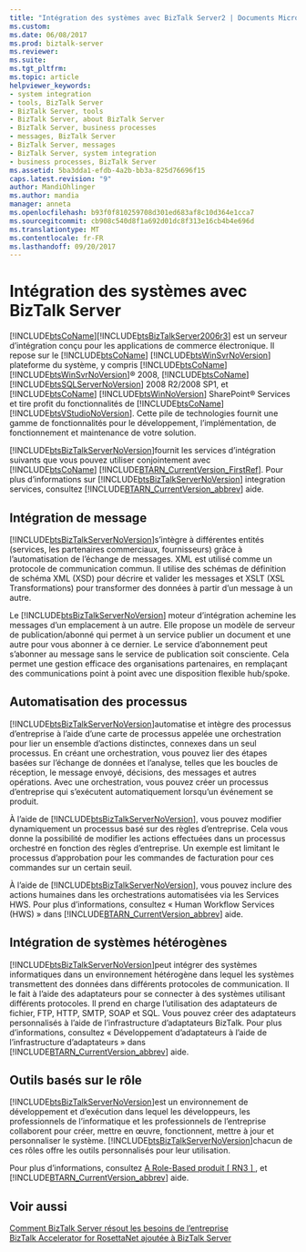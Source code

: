 ```yaml
---
title: "Intégration des systèmes avec BizTalk Server2 | Documents Microsoft"
ms.custom: 
ms.date: 06/08/2017
ms.prod: biztalk-server
ms.reviewer: 
ms.suite: 
ms.tgt_pltfrm: 
ms.topic: article
helpviewer_keywords:
- system integration
- tools, BizTalk Server
- BizTalk Server, tools
- BizTalk Server, about BizTalk Server
- BizTalk Server, business processes
- messages, BizTalk Server
- BizTalk Server, messages
- BizTalk Server, system integration
- business processes, BizTalk Server
ms.assetid: 5ba3dda1-efdb-4a2b-bb3a-825d76696f15
caps.latest.revision: "9"
author: MandiOhlinger
ms.author: mandia
manager: anneta
ms.openlocfilehash: b93f0f810259708d301ed683af8c10d364e1cca7
ms.sourcegitcommit: cb908c540d8f1a692d01dc8f313e16cb4b4e696d
ms.translationtype: MT
ms.contentlocale: fr-FR
ms.lasthandoff: 09/20/2017
---
```

# <a name="systems-integration-with-biztalk-server"></a>Intégration des systèmes avec BizTalk Server
[!INCLUDE[btsCoName](../../includes/btsconame-md.md)][!INCLUDE[btsBizTalkServer2006r3](../../includes/btsbiztalkserver2006r3-md.md)] est un serveur d’intégration conçu pour les applications de commerce électronique. Il repose sur le [!INCLUDE[btsCoName](../../includes/btsconame-md.md)] [!INCLUDE[btsWinSvrNoVersion](../../includes/btswinsvrnoversion-md.md)] plateforme du système, y compris [!INCLUDE[btsCoName](../../includes/btsconame-md.md)] [!INCLUDE[btsWinSvrNoVersion](../../includes/btswinsvrnoversion-md.md)]® 2008, [!INCLUDE[btsCoName](../../includes/btsconame-md.md)] [!INCLUDE[btsSQLServerNoVersion](../../includes/btssqlservernoversion-md.md)] 2008 R2/2008 SP1, et [!INCLUDE[btsCoName](../../includes/btsconame-md.md)] [!INCLUDE[btsWinNoVersion](../../includes/btswinnoversion-md.md)] SharePoint® Services et tire profit du fonctionnalités de [!INCLUDE[btsCoName](../../includes/btsconame-md.md)] [!INCLUDE[btsVStudioNoVersion](../../includes/btsvstudionoversion-md.md)]. Cette pile de technologies fournit une gamme de fonctionnalités pour le développement, l’implémentation, de fonctionnement et maintenance de votre solution.  
  
 [!INCLUDE[btsBizTalkServerNoVersion](../../includes/btsbiztalkservernoversion-md.md)]fournit les services d’intégration suivants que vous pouvez utiliser conjointement avec [!INCLUDE[btsCoName](../../includes/btsconame-md.md)] [!INCLUDE[BTARN_CurrentVersion_FirstRef](../../includes/btarn-currentversion-firstref-md.md)]. Pour plus d’informations sur [!INCLUDE[btsBizTalkServerNoVersion](../../includes/btsbiztalkservernoversion-md.md)] integration services, consultez [!INCLUDE[BTARN_CurrentVersion_abbrev](../../includes/btarn-currentversion-abbrev-md.md)] aide.  
  
## <a name="message-integration"></a>Intégration de message  
 [!INCLUDE[btsBizTalkServerNoVersion](../../includes/btsbiztalkservernoversion-md.md)]s’intègre à différentes entités (services, les partenaires commerciaux, fournisseurs) grâce à l’automatisation de l’échange de messages. XML est utilisé comme un protocole de communication commun. Il utilise des schémas de définition de schéma XML (XSD) pour décrire et valider les messages et XSLT (XSL Transformations) pour transformer des données à partir d’un message à un autre.  
  
 Le [!INCLUDE[btsBizTalkServerNoVersion](../../includes/btsbiztalkservernoversion-md.md)] moteur d’intégration achemine les messages d’un emplacement à un autre. Elle propose un modèle de serveur de publication/abonné qui permet à un service publier un document et une autre pour vous abonner à ce dernier. Le service d’abonnement peut s’abonner au message sans le service de publication soit consciente. Cela permet une gestion efficace des organisations partenaires, en remplaçant des communications point à point avec une disposition flexible hub/spoke.  
  
## <a name="business-process-automation"></a>Automatisation des processus  
 [!INCLUDE[btsBizTalkServerNoVersion](../../includes/btsbiztalkservernoversion-md.md)]automatise et intègre des processus d’entreprise à l’aide d’une carte de processus appelée une orchestration pour lier un ensemble d’actions distinctes, connexes dans un seul processus. En créant une orchestration, vous pouvez lier des étapes basées sur l’échange de données et l’analyse, telles que les boucles de réception, le message envoyé, décisions, des messages et autres opérations. Avec une orchestration, vous pouvez créer un processus d’entreprise qui s’exécutent automatiquement lorsqu’un événement se produit.  
  
 À l’aide de [!INCLUDE[btsBizTalkServerNoVersion](../../includes/btsbiztalkservernoversion-md.md)], vous pouvez modifier dynamiquement un processus basé sur des règles d’entreprise. Cela vous donne la possibilité de modifier les actions effectuées dans un processus orchestré en fonction des règles d’entreprise. Un exemple est limitant le processus d’approbation pour les commandes de facturation pour ces commandes sur un certain seuil.  
  
 À l’aide de [!INCLUDE[btsBizTalkServerNoVersion](../../includes/btsbiztalkservernoversion-md.md)], vous pouvez inclure des actions humaines dans les orchestrations automatisées via les Services HWS. Pour plus d’informations, consultez « Human Workflow Services (HWS) » dans [!INCLUDE[BTARN_CurrentVersion_abbrev](../../includes/btarn-currentversion-abbrev-md.md)] aide.  
  
## <a name="integration-of-heterogeneous-systems"></a>Intégration de systèmes hétérogènes  
 [!INCLUDE[btsBizTalkServerNoVersion](../../includes/btsbiztalkservernoversion-md.md)]peut intégrer des systèmes informatiques dans un environnement hétérogène dans lequel les systèmes transmettent des données dans différents protocoles de communication. Il le fait à l’aide des adaptateurs pour se connecter à des systèmes utilisant différents protocoles. Il prend en charge l’utilisation des adaptateurs de fichier, FTP, HTTP, SMTP, SOAP et SQL. Vous pouvez créer des adaptateurs personnalisés à l’aide de l’infrastructure d’adaptateurs BizTalk. Pour plus d’informations, consultez « Développement d’adaptateurs à l’aide de l’infrastructure d’adaptateurs » dans [!INCLUDE[BTARN_CurrentVersion_abbrev](../../includes/btarn-currentversion-abbrev-md.md)] aide.  
  
## <a name="role-based-tools"></a>Outils basés sur le rôle  
 [!INCLUDE[btsBizTalkServerNoVersion](../../includes/btsbiztalkservernoversion-md.md)]est un environnement de développement et d’exécution dans lequel les développeurs, les professionnels de l’informatique et les professionnels de l’entreprise collaborent pour créer, mettre en œuvre, fonctionnent, mettre à jour et personnaliser le système. [!INCLUDE[btsBizTalkServerNoVersion](../../includes/btsbiztalkservernoversion-md.md)]chacun de ces rôles offre les outils personnalisés pour leur utilisation.  
  
 Pour plus d’informations, consultez [A Role-Based produit &#91; RN3 &#93; ](../../adapters-and-accelerators/accelerator-rosettanet/a-role-based-product2.md), et [!INCLUDE[BTARN_CurrentVersion_abbrev](../../includes/btarn-currentversion-abbrev-md.md)] aide.  
  
## <a name="see-also"></a>Voir aussi  
 [Comment BizTalk Server résout les besoins de l’entreprise](../../adapters-and-accelerators/accelerator-rosettanet/how-biztalk-server-solves-the-business-need1.md)   
 [BizTalk Accelerator for RosettaNet ajoutée à BizTalk Server](../../adapters-and-accelerators/accelerator-rosettanet/what-biztalk-accelerator-for-rosettanet-adds-to-biztalk-server.md)